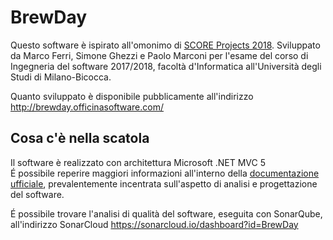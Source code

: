 # BrewDay
Questo software è ispirato all'omonimo di [SCORE Projects 2018](http://score-contest.org/2018/projects/brewday.php).
Sviluppato da Marco Ferri, Simone Ghezzi e Paolo Marconi per l'esame del corso di Ingegneria del software 2017/2018, facoltà d'Informatica all'Università degli Studi di Milano-Bicocca.

Quanto sviluppato è disponibile pubblicamente all'indirizzo http://brewday.officinasoftware.com/

## Cosa c'è nella scatola
Il software è realizzato con architettura Microsoft .NET MVC 5  
É possibile reperire maggiori informazioni all'interno della [documentazione ufficiale](https://www.gitbook.com/book/mferri17/brewday-documentazione/details), prevalentemente incentrata sull'aspetto di analisi e progettazione del software.

É possibile trovare l'analisi di qualità del software, eseguita con SonarQube, all'indirizzo SonarCloud https://sonarcloud.io/dashboard?id=BrewDay
